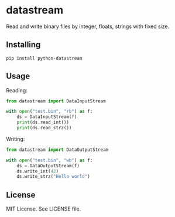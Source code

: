 
# datastream

Read and write binary files by integer, floats, strings with fixed size.

## Installing

```shell
pip install python-datastream
```

## Usage

Reading:
```python
from datastream import DataInputStream

with open("test.bin", "rb") as f:
    ds = DataInputStream(f)
    print(ds.read_int())
    print(ds.read_strz())
```

Writing:
```python
from datastream import DataOutputStream

with open("test.bin", "wb") as f:
    ds = DataOutputStream(f)
    ds.write_int(42)
    ds.write_strz("Hello world")
```

## License

MIT License. See LICENSE file.

